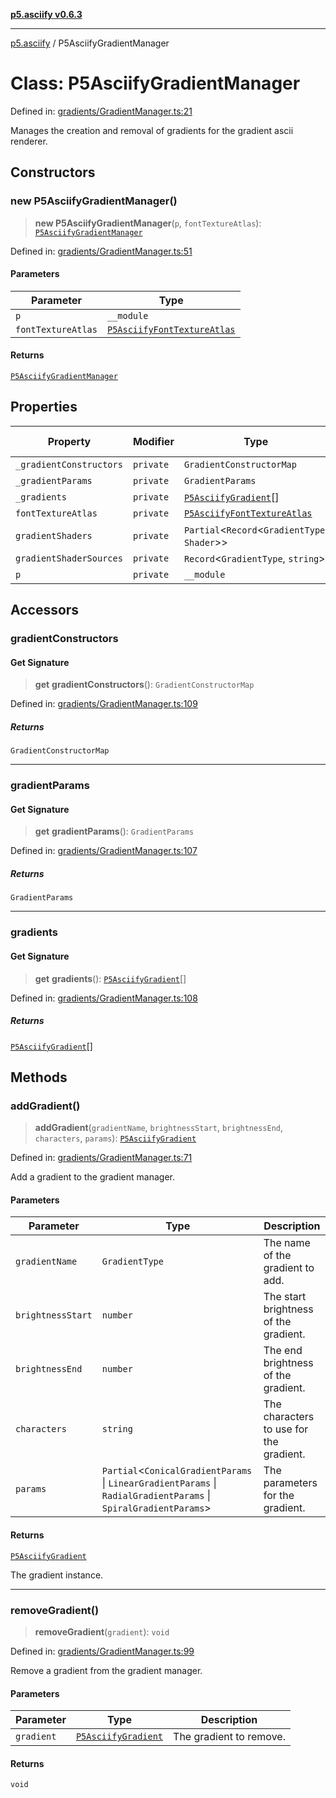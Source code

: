 [**p5.asciify v0.6.3**](../README.md)

***

[p5.asciify](../globals.md) / P5AsciifyGradientManager

# Class: P5AsciifyGradientManager

Defined in: [gradients/GradientManager.ts:21](https://github.com/humanbydefinition/p5-asciify/blob/cdff850585d76a5bcd9825304acbb40250c3497b/src/lib/gradients/GradientManager.ts#L21)

Manages the creation and removal of gradients for the gradient ascii renderer.

## Constructors

### new P5AsciifyGradientManager()

> **new P5AsciifyGradientManager**(`p`, `fontTextureAtlas`): [`P5AsciifyGradientManager`](P5AsciifyGradientManager.md)

Defined in: [gradients/GradientManager.ts:51](https://github.com/humanbydefinition/p5-asciify/blob/cdff850585d76a5bcd9825304acbb40250c3497b/src/lib/gradients/GradientManager.ts#L51)

#### Parameters

| Parameter | Type |
| ------ | ------ |
| `p` | `__module` |
| `fontTextureAtlas` | [`P5AsciifyFontTextureAtlas`](P5AsciifyFontTextureAtlas.md) |

#### Returns

[`P5AsciifyGradientManager`](P5AsciifyGradientManager.md)

## Properties

| Property | Modifier | Type | Default value | Defined in |
| ------ | ------ | ------ | ------ | ------ |
| <a id="_gradientconstructors"></a> `_gradientConstructors` | `private` | `GradientConstructorMap` | `undefined` | [gradients/GradientManager.ts:38](https://github.com/humanbydefinition/p5-asciify/blob/cdff850585d76a5bcd9825304acbb40250c3497b/src/lib/gradients/GradientManager.ts#L38) |
| <a id="_gradientparams"></a> `_gradientParams` | `private` | `GradientParams` | `undefined` | [gradients/GradientManager.ts:22](https://github.com/humanbydefinition/p5-asciify/blob/cdff850585d76a5bcd9825304acbb40250c3497b/src/lib/gradients/GradientManager.ts#L22) |
| <a id="_gradients"></a> `_gradients` | `private` | [`P5AsciifyGradient`](P5AsciifyGradient.md)[] | `[]` | [gradients/GradientManager.ts:49](https://github.com/humanbydefinition/p5-asciify/blob/cdff850585d76a5bcd9825304acbb40250c3497b/src/lib/gradients/GradientManager.ts#L49) |
| <a id="fonttextureatlas-1"></a> `fontTextureAtlas` | `private` | [`P5AsciifyFontTextureAtlas`](P5AsciifyFontTextureAtlas.md) | `undefined` | [gradients/GradientManager.ts:53](https://github.com/humanbydefinition/p5-asciify/blob/cdff850585d76a5bcd9825304acbb40250c3497b/src/lib/gradients/GradientManager.ts#L53) |
| <a id="gradientshaders"></a> `gradientShaders` | `private` | `Partial`\<`Record`\<`GradientType`, `Shader`\>\> | `{}` | [gradients/GradientManager.ts:36](https://github.com/humanbydefinition/p5-asciify/blob/cdff850585d76a5bcd9825304acbb40250c3497b/src/lib/gradients/GradientManager.ts#L36) |
| <a id="gradientshadersources"></a> `gradientShaderSources` | `private` | `Record`\<`GradientType`, `string`\> | `undefined` | [gradients/GradientManager.ts:29](https://github.com/humanbydefinition/p5-asciify/blob/cdff850585d76a5bcd9825304acbb40250c3497b/src/lib/gradients/GradientManager.ts#L29) |
| <a id="p-1"></a> `p` | `private` | `__module` | `undefined` | [gradients/GradientManager.ts:52](https://github.com/humanbydefinition/p5-asciify/blob/cdff850585d76a5bcd9825304acbb40250c3497b/src/lib/gradients/GradientManager.ts#L52) |

## Accessors

### gradientConstructors

#### Get Signature

> **get** **gradientConstructors**(): `GradientConstructorMap`

Defined in: [gradients/GradientManager.ts:109](https://github.com/humanbydefinition/p5-asciify/blob/cdff850585d76a5bcd9825304acbb40250c3497b/src/lib/gradients/GradientManager.ts#L109)

##### Returns

`GradientConstructorMap`

***

### gradientParams

#### Get Signature

> **get** **gradientParams**(): `GradientParams`

Defined in: [gradients/GradientManager.ts:107](https://github.com/humanbydefinition/p5-asciify/blob/cdff850585d76a5bcd9825304acbb40250c3497b/src/lib/gradients/GradientManager.ts#L107)

##### Returns

`GradientParams`

***

### gradients

#### Get Signature

> **get** **gradients**(): [`P5AsciifyGradient`](P5AsciifyGradient.md)[]

Defined in: [gradients/GradientManager.ts:108](https://github.com/humanbydefinition/p5-asciify/blob/cdff850585d76a5bcd9825304acbb40250c3497b/src/lib/gradients/GradientManager.ts#L108)

##### Returns

[`P5AsciifyGradient`](P5AsciifyGradient.md)[]

## Methods

### addGradient()

> **addGradient**(`gradientName`, `brightnessStart`, `brightnessEnd`, `characters`, `params`): [`P5AsciifyGradient`](P5AsciifyGradient.md)

Defined in: [gradients/GradientManager.ts:71](https://github.com/humanbydefinition/p5-asciify/blob/cdff850585d76a5bcd9825304acbb40250c3497b/src/lib/gradients/GradientManager.ts#L71)

Add a gradient to the gradient manager.

#### Parameters

| Parameter | Type | Description |
| ------ | ------ | ------ |
| `gradientName` | `GradientType` | The name of the gradient to add. |
| `brightnessStart` | `number` | The start brightness of the gradient. |
| `brightnessEnd` | `number` | The end brightness of the gradient. |
| `characters` | `string` | The characters to use for the gradient. |
| `params` | `Partial`\<`ConicalGradientParams` \| `LinearGradientParams` \| `RadialGradientParams` \| `SpiralGradientParams`\> | The parameters for the gradient. |

#### Returns

[`P5AsciifyGradient`](P5AsciifyGradient.md)

The gradient instance.

***

### removeGradient()

> **removeGradient**(`gradient`): `void`

Defined in: [gradients/GradientManager.ts:99](https://github.com/humanbydefinition/p5-asciify/blob/cdff850585d76a5bcd9825304acbb40250c3497b/src/lib/gradients/GradientManager.ts#L99)

Remove a gradient from the gradient manager.

#### Parameters

| Parameter | Type | Description |
| ------ | ------ | ------ |
| `gradient` | [`P5AsciifyGradient`](P5AsciifyGradient.md) | The gradient to remove. |

#### Returns

`void`
